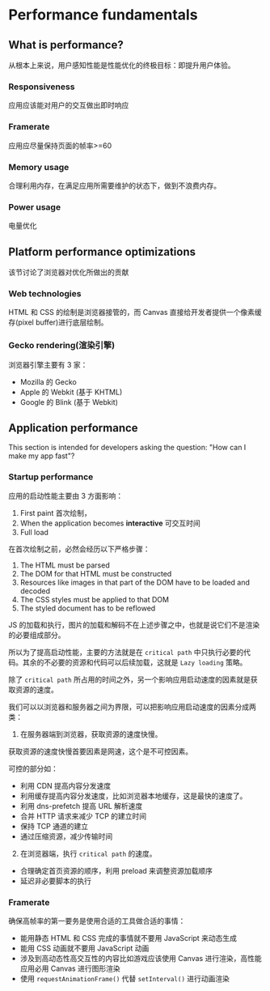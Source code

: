 # Performance fundamentals

## What is performance?

从根本上来说，用户感知性能是性能优化的终极目标：即提升用户体验。

### Responsiveness

应用应该能对用户的交互做出即时响应

### Framerate

应用应尽量保持页面的帧率>=60

### Memory usage

合理利用内存，在满足应用所需要维护的状态下，做到不浪费内存。

### Power usage

电量优化

## Platform performance optimizations

该节讨论了浏览器对优化所做出的贡献

### Web technologies

HTML 和 CSS 的绘制是浏览器接管的，而 Canvas 直接给开发者提供一个像素缓存(pixel buffer)进行底层绘制。

### Gecko rendering(渲染引擎)

浏览器引擎主要有 3 家：

- Mozilla 的 Gecko
- Apple 的 Webkit (基于 KHTML)
- Google 的 Blink (基于 Webkit)

## Application performance

This section is intended for developers asking the question: "How can I make my app fast"?

### Startup performance

应用的启动性能主要由 3 方面影响：

1. First paint 首次绘制，
2. When the application becomes **interactive** 可交互时间
3. Full load

在首次绘制之前，必然会经历以下严格步骤：

1. The HTML must be parsed
2. The DOM for that HTML must be constructed
3. Resources like images in that part of the DOM have to be loaded and decoded
4. The CSS styles must be applied to that DOM
5. The styled document has to be reflowed

JS 的加载和执行，图片的加载和解码不在上述步骤之中，也就是说它们不是渲染的必要组成部分。

所以为了提高启动性能，主要的方法就是在 `critical path` 中只执行必要的代码。其余的不必要的资源和代码可以后续加载，这就是 `Lazy loading` 策略。

除了 `critical path` 所占用的时间之外，另一个影响应用启动速度的因素就是获取资源的速度。

我们可以以浏览器和服务器之间为界限，可以把影响应用启动速度的因素分成两类：

1. 在服务器端到浏览器，获取资源的速度快慢。

获取资源的速度快慢首要因素是网速，这个是不可控因素。

可控的部分如：

- 利用 CDN 提高内容分发速度
- 利用缓存提高内容分发速度，比如浏览器本地缓存，这是最快的速度了。
- 利用 dns-prefetch 提高 URL 解析速度
- 合并 HTTP 请求来减少 TCP 的建立时间
- 保持 TCP 通道的建立
- 通过压缩资源，减少传输时间

2. 在浏览器端，执行 `critical path` 的速度。

- 合理确定首页资源的顺序，利用 preload 来调整资源加载顺序
- 延迟非必要脚本的执行

### Framerate

确保高帧率的第一要务是使用合适的工具做合适的事情：

- 能用静态 HTML 和 CSS 完成的事情就不要用 JavaScript 来动态生成
- 能用 CSS 动画就不要用 JavaScript 动画
- 涉及到高动态性高交互性的内容比如游戏应该使用 Canvas 进行渲染，高性能应用必用 Canvas 进行图形渲染
- 使用 `requestAnimationFrame()` 代替 `setInterval()` 进行动画渲染

